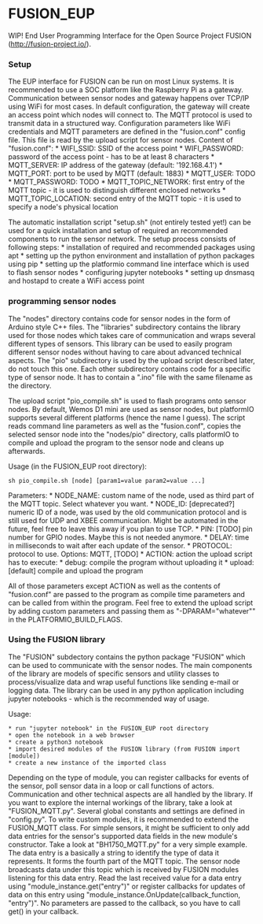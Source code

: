 # FUSION_EUP
WIP! End User Programming Interface for the Open Source Project FUSION (http://fusion-project.io/).

### Setup ###

The EUP interface for FUSION can be run on most Linux systems. It is recommended to use a SOC platform like the Raspberry Pi as a gateway. Communication between sensor nodes and gateway happens over TCP/IP using WiFi for most cases. In default configuration, the gateway will create an access point which nodes will connect to. The MQTT protocol is used to transmit data in a structured way.
Configuration parameters like WiFi credentials and MQTT parameters are defined in the "fusion.conf" config file. This file is read by the upload script for sensor nodes.
Content of "fusion.conf":
    * WIFI_SSID: SSID of the access point
    * WIFI_PASSWORD: password of the access point - has to be at least 8 characters
    * MQTT_SERVER: IP address of the gateway (default: '192.168.4.1')
    * MQTT_PORT: port to be used by MQTT (default: 1883)
    * MQTT_USER: TODO
    * MQTT_PASSWORD: TODO
    * MQTT_TOPIC_NETWORK: first entry of the MQTT topic - it is used to distinguish different enclosed networks
    * MQTT_TOPIC_LOCATION: second entry of the MQTT topic - it is used to specify a node's physical location

The automatic installation script "setup.sh" (not entirely tested yet!) can be used for a quick installation and setup of required an recommended components to run the sensor network. The setup process consists of following steps:
    * installation of required and recommended packages using apt
    * setting up the python environment and installation of python packages using pip
    * setting up the platformio command line interface which is used to flash sensor nodes
    * configuring jupyter notebooks
    * setting up dnsmasq and hostapd to create a WiFi access point

### programming sensor nodes ###

The "nodes" directory contains code for sensor nodes in the form of Arduino style C++ files.
The "libraries" subdirectory contains the library used for those nodes which takes care of communication and wraps several different types of sensors. This library can be used to easily program different sensor nodes without having to care about advanced technical aspects.
The "pio" subdirectory is used by the upload script described later, do not touch this one.
Each other subdirectory contains code for a specific type of sensor node. It has to contain a ".ino" file with the same filename as the directory.

The upload script "pio_compile.sh" is used to flash programs onto sensor nodes. By default, Wemos D1 mini are used as sensor nodes, but platformIO supports several different platforms (hence the name I guess).
The script reads command line parameters as well as the "fusion.conf", copies the selected sensor node into the "nodes/pio" directory, calls platformIO to compile and upload the program to the sensor node and cleans up afterwards.

Usage (in the FUSION_EUP root directory):

```
sh pio_compile.sh [node] [param1=value param2=value ...]
```

Parameters:
    * NODE_NAME: custom name of the node, used as third part of the MQTT topic. Select whatever you want.
    * NODE_ID: [deprecated?] numeric ID of a node, was used by the old communication protocol and is still used for UDP and XBEE communication. Might be automated in the future, feel free to leave this away if you plan to use TCP.
    * PIN: [TODO] pin number for GPIO nodes. Maybe this is not needed anymore.
    * DELAY: time in milliseconds to wait after each update of the sensor.
    * PROTOCOL: protocol to use. Options: MQTT, [TODO]
    * ACTION: action the upload script has to execute:
        * debug: compile the program without uploading it
        * upload: [default] compile and upload the program

All of those parameters except ACTION as well as the contents of "fusion.conf" are passed to the program as compile time parameters and can be called from within the program. Feel free to extend the upload script by adding custom parameters and passing them as "-DPARAM=\"whatever\"" in the PLATFORMIO_BUILD_FLAGS.

### Using the FUSION library ###

The "FUSION" subdectory contains the python package "FUSION" which can be used to communicate with the sensor nodes. The main components of the library are models of specific sensors and utility classes to process/visualize data and wrap useful functions like sending e-mail or logging data. The library can be used in any python application including jupyter notebooks - which is the recommended way of usage.

Usage:

    * run "jupyter notebook" in the FUSION_EUP root directory
    * open the notebook in a web browser
    * create a python3 notebook
    * import desired modules of the FUSION library (from FUSION import [module])
    * create a new instance of the imported class

Depending on the type of module, you can register callbacks for events of the sensor, poll sensor data in a loop or call functions of actors.
Communication and other technical aspects are all handled by the library. If you want to explore the internal workings of the library, take a look at "FUSION_MQTT.py". Several global constants and settings are defined in "config.py".
To write custom modules, it is recommended to extend the FUSION_MQTT class. For simple sensors, it might be sufficient to only add data entries for the sensor's supported data fields in the new module's constructor. Take a look at "BH1750_MQTT.py" for a very simple example.
The data entry is a basically a string to identify the type of data it represents. It forms the fourth part of the MQTT topic. The sensor node broadcasts data under this topic which is received by FUSION modules listening for this data entry.
Read the last received value for a data entry using "module_instance.get("entry")" or register callbacks for updates of data on this entry using "module_instance.OnUpdate(callback_function, "entry")". No parameters are passed to the callback, so you have to call get() in your callback.

